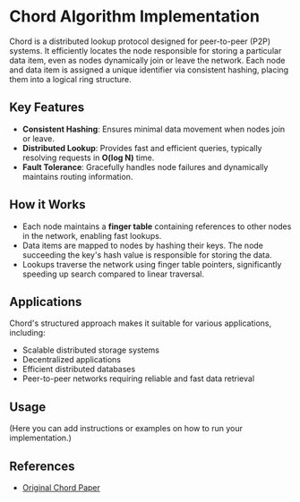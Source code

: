 # Chord Algorithm Implementation

Chord is a distributed lookup protocol designed for peer-to-peer (P2P) systems. It efficiently locates the node responsible for storing a particular data item, even as nodes dynamically join or leave the network. Each node and data item is assigned a unique identifier via consistent hashing, placing them into a logical ring structure.

## Key Features
- **Consistent Hashing**: Ensures minimal data movement when nodes join or leave.
- **Distributed Lookup**: Provides fast and efficient queries, typically resolving requests in **O(log N)** time.
- **Fault Tolerance**: Gracefully handles node failures and dynamically maintains routing information.

## How it Works
- Each node maintains a **finger table** containing references to other nodes in the network, enabling fast lookups.
- Data items are mapped to nodes by hashing their keys. The node succeeding the key's hash value is responsible for storing the data.
- Lookups traverse the network using finger table pointers, significantly speeding up search compared to linear traversal.

## Applications
Chord's structured approach makes it suitable for various applications, including:
- Scalable distributed storage systems
- Decentralized applications
- Efficient distributed databases
- Peer-to-peer networks requiring reliable and fast data retrieval

## Usage
(Here you can add instructions or examples on how to run your implementation.)

## References
- [Original Chord Paper](https://pdos.csail.mit.edu/papers/chord:sigcomm01/chord_sigcomm.pdf)

